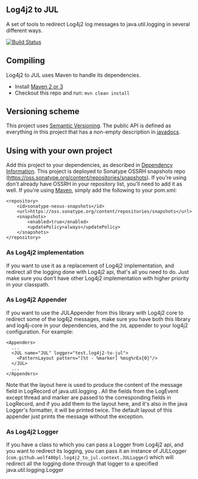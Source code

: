 Log4j2 to JUL
-------------

A set of tools to redirect Log4j2 log messages to java.util.logging in several different ways.

[![Build Status](https://travis-ci.org/Wolf480pl/log4j2-to-jul.png?branch=master)](https://travis-ci.org/Wolf480pl/log4j2-to-jul)

Compiling
---------
Log4j2 to JUL uses Maven to handle its dependencies.

* Install [Maven 2 or 3](http://maven.apache.org/download.html)
* Checkout this repo and run: `mvn clean install`

Versioning scheme
-----------------
This project uses [Semantic Versioning][SemVer].
The public API is defined as everything in this project that has a non-empty description in [javadocs][JavaDocs].

Using with your own project
---------------------------
Add this project to your dependencies, as described in [Dependency Information](dependency-info.html).
This project is deployed to Sonatype OSSRH snapshots repo (https://oss.sonatype.org/content/repositories/snapshots). If you're using don't already have OSSRH in your repository list, you'll need to add it as well.
If you're using [Maven](http://maven.apache.org/download.html), simply add the following to your pom.xml:

    <repository>
        <id>sonatype-nexus-snapshots</id>
        <url>https://oss.sonatype.org/content/repositories/snapshots</url>
        <snapshots>
            <enabled>true</enabled>
            <updatePolicy>always</updatePolicy>
        </snapshots>
    </repository>

### As Log4j2 implementation ###
If you want to use it as a replacement of Log4j2 implementation, and redirect all the logging done with Log4j2 api, that's all you need to do.
Just make sure you don't have other Log4j2 implementation with higher priority in your classpath. 

### As Log4j2 Appender ###
If you want to use the JULAppender from this library with Log4j2 core to redirect some of the log4j2 messages, make sure you have both this library and log4j-core in your dependencies, and the `JUL` appender to your log4j2 configuration.
For example:

    <Appenders>
      ...
      <JUL name="JUL" logger="test.log4j2-to-jul">
        <PatternLayout pattern="[%t - %marker] %msg%rEx{0}"/>
      </JUL>
      ...
    </Appenders>

Note that the layout here is used to produce the content of the message field in LogRecord of java.util.logging . All the fields from the LogEvent except thread and marker are passed to the corresponding fields in LogRecord, and if you add them to the layout here, and it's also in the java Logger's formatter, it will be printed twice. The default layout of this appender just prints the message without the exception.

### As Log4j2 Logger ###
If you have a class to which you can pass a Logger from Log4j2 api, and you want to redirect its logging, you can pass it an instance of JULLogger (`com.github.wolf480pl.log4j2_to_jul.context.JULLogger`) which will redirect all the logging done through that logger to a specified java.util.logging.Logger


[GitHub]: https://github.com/Wolf480pl/log4j2-to-jul
[SemVer]: http://semver.org/
[JavaDocs]: https://wolf480pl.github.com/log4j2-to-jul/apidocs/
